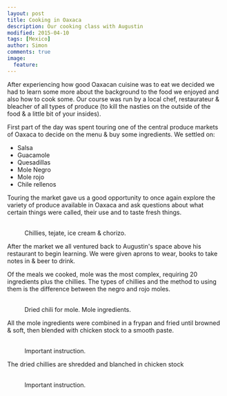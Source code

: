 ```yaml
---
layout: post
title: Cooking in Oaxaca
description: Our cooking class with Augustin
modified: 2015-04-10
tags: [Mexico]
author: Simon
comments: true
image:
  feature: 
---
```


After experiencing how good Oaxacan cuisine was to eat we decided we had to learn some more about the background to the food we enjoyed and also how to cook some. Our course was run by a local chef, restaurateur & bleacher of all types of produce (to kill the nasties on the outside of the food & a little bit of your insides).

First part of the day was spent touring one of the central produce markets of Oaxaca to decide on the menu & buy some ingredients. We settled on:

* Salsa
* Guacamole
* Quesadillas
* Mole Negro
* Mole rojo
* Chile rellenos

Touring the market gave us a good opportunity to once again explore the variety of produce available in Oaxaca and ask questions about what certain things were called, their use and to taste fresh things.

<figure class="half">
	<a href="../images/IMG_4870.jpg"><img src="../images/IMG_4870.jpg" alt=""></a>
	<a href="../images/IMG_4880.jpg"><img src="../images/IMG_4880.jpg" alt=""></a>
	<a href="../images/IMG_4888.jpg"><img src="../images/IMG_4888.jpg" alt=""></a>
	<a href="../images/IMG_4912.jpg"><img src="../images/IMG_4912.jpg" alt=""></a>
	<a href="../images/IMG_4935.jpg"><img src="../images/IMG_4935.jpg" alt=""></a>
	<a href="../images/IMG_4942.jpg"><img src="../images/IMG_4942.jpg" alt=""></a>
	<figcaption>Chillies, tejate, ice cream & chorizo.</figcaption>
</figure>

After the market we all ventured back to Augustin's space above his restaurant to begin learning. We were given aprons to wear, books to take notes in & beer to drink.

Of the meals we cooked, mole was the most complex, requiring 20 ingredients plus the chillies. The types of chillies and the method to using them is the difference between the negro and rojo moles.

<figure class="half">
	<a href="../images/IMG_4958.jpg"><img src="../images/IMG_4958.jpg" alt=""></a>
	<a href="../images/IMG_4969.jpg"><img src="../images/IMG_4969.jpg" alt=""></a>
	<figcaption>Dried chili for mole. Mole ingredients.</figcaption>
</figure>

All the mole ingredients were combined in a frypan and fried until browned & soft, then blended with chicken stock to a smooth paste.

<figure class="half">
	<a href="../images/IMG_4992.jpg"><img src="../images/IMG_4992.jpg" alt=""></a>
	<a href="../images/IMG_5170.jpg"><img src="../images/IMG_5170.jpg" alt=""></a>
	<figcaption>Important instruction.</figcaption>
</figure>

The dried chillies are shredded and blanched in chicken stock

<figure class="half">
	<a href="../images/IMG_5052.jpg"><img src="../images/IMG_5052.jpg" alt=""></a>
	<a href="../images/IMG_5170.jpg"><img src="../images/IMG_517.jpg" alt=""></a>
	<figcaption>Important instruction.</figcaption>
</figure>
